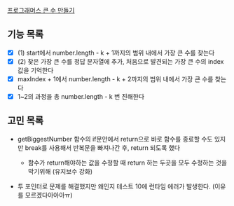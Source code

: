 [프로그래머스 큰 수 만들기](https://school.programmers.co.kr/learn/courses/30/lessons/42883)

## 기능 목록

- [x] (1) start에서 number.length - k + 1까지의 범위 내에서 가장 큰 수를 찾는다
- [x] (2) 찾은 가장 큰 수를 정답 문자열에 추가, 처음으로 발견되는 가장 큰 수의 index값을 기억한다
- [x] maxIndex + 1에서 number.length - k + 2까지의 범위 내에서 가장 큰 수를 찾는다
- [x] 1~2의 과정을 총 number.length - k 번 진해한다

## 고민 목록

- getBiggestNumber 함수의 if문안에서 return으로 바로 함수를 종료할 수도 있지만 break를 사용해서 반복문을 빠져나간 후, return 되도록 했다

  - 함수가 return해야하는 값을 수정할 때 return 하는 두곳을 모두 수정하는 것을 막기위해 (유지보수 강화)

- 투 포인터로 문제를 해결했지만 왜인지 테스트 10에 런타임 에러가 발생한다. (이유를 모르겠다아아아ㅠ)

